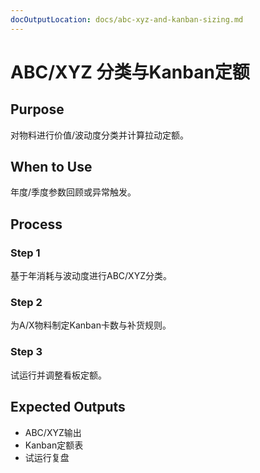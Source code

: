 ```yaml
---
docOutputLocation: docs/abc-xyz-and-kanban-sizing.md
---
```


# ABC/XYZ 分类与Kanban定额

## Purpose

对物料进行价值/波动度分类并计算拉动定额。

## When to Use

年度/季度参数回顾或异常触发。

## Process

### Step 1

基于年消耗与波动度进行ABC/XYZ分类。

### Step 2

为A/X物料制定Kanban卡数与补货规则。

### Step 3

试运行并调整看板定额。

## Expected Outputs

- ABC/XYZ输出
- Kanban定额表
- 试运行复盘
